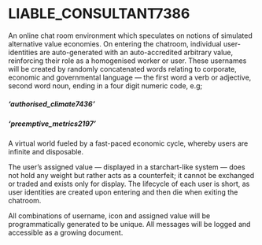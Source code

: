 # LIABLE_CONSULTANT7386

An online chat room environment which speculates on notions of simulated alternative value economies. On entering the chatroom, individual user-identities are auto-generated with an auto-accredited arbitrary value, reinforcing their role as a homogenised worker or user. These usernames will be  created by randomly concatenated words relating to corporate, economic and governmental language — the first word a verb or adjective, second word noun, ending in a four digit numeric code, e.g; 

##### ‘authorised_climate7436’
##### ‘preemptive_metrics2197’  


A virtual world fueled by a fast-paced economic cycle, whereby users are infinite and disposable.

The user’s assigned value — displayed in a starchart-like system — does not hold any weight but rather acts as a counterfeit; it cannot be exchanged or traded and exists only for display. The lifecycle of each user is short, as user identities are created upon entering and then die when exiting the chatroom. 

All combinations of username, icon and assigned value will be programmatically generated to be unique. All messages will be logged and accessible as a growing document.
